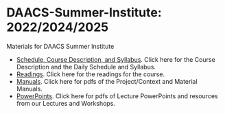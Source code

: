 # DAACS-Summer-Institute: 2022/2024/2025
Materials for DAACS Summer Institute
* [Schedule, Course Description, and Syllabus](https://github.com/DAACS-Research-Consortium/DAACS-Summer-Institute/tree/main/Schedule-and-Syllabus). Click here for the Course Description and the Daily Schedule and Syllabus.
* [Readings](https://github.com/DAACS-Research-Consortium/DAACS-Summer-Institute/tree/main/Readings). Click here for the readings for the course. 
* [Manuals](https://github.com/DAACS-Research-Consortium/DAACS-Summer-Institute/tree/main/Manuals). Click here for pdfs of the Project/Context and Material Manuals. 
* [PowerPoints](https://github.com/DAACS-Research-Consortium/DAACS-Summer-Institute/tree/main/Powerpoints-and-Resources). Click here for pdfs of Lecture PowerPoints and resources from our Lectures and Workshops.
